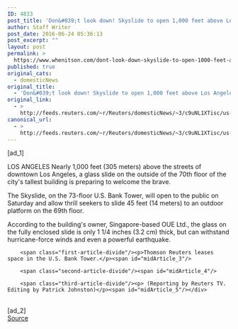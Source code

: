 ```yaml
---
ID: 4833
post_title: 'Don&#039;t look down! Skyslide to open 1,000 feet above Los Angeles'
author: Staff Writer
post_date: 2016-06-24 05:36:13
post_excerpt: ""
layout: post
permalink: >
  https://www.whenitson.com/dont-look-down-skyslide-to-open-1000-feet-above-los-angeles/
published: true
original_cats:
  - domesticNews
original_title:
  - 'Don&#039;t look down! Skyslide to open 1,000 feet above Los Angeles'
original_link:
  - >
    http://feeds.reuters.com/~r/Reuters/domesticNews/~3/c9uNL1XTisc/us-california-skyslide-idUSKCN0ZA0FO
canonical_url:
  - >
    http://feeds.reuters.com/~r/Reuters/domesticNews/~3/c9uNL1XTisc/us-california-skyslide-idUSKCN0ZA0FO
---
```

 [ad_1]
<br><div id="articleText">
<span id="midArticle_start"/>

<span class="focusParagraph" readability="5"><p><span class="articleLocation">LOS ANGELES</span> Nearly 1,000 feet (305 meters) above the streets of downtown Los Angeles, a glass slide on the outside of the 70th floor of the city's tallest building is preparing to welcome the brave.</p></span><span id="midArticle_0"/><p>The Skyslide, on the 73-floor U.S. Bank Tower, will open to the public on Saturday and allow thrill seekers to slide 45 feet (14 meters) to an outdoor platform on the 69th floor.</p><span id="midArticle_1"/><p>According to the building's owner, Singapore-based OUE Ltd., the glass on the fully enclosed slide is only 1 1/4 inches (3.2 cm) thick, but can withstand hurricane-force winds and even a powerful earthquake.</p><span id="midArticle_2"/>
        
        <span class="first-article-divide"/><p>Thomson Reuters leases space in the U.S. Bank Tower.</p><span id="midArticle_3"/>
        
        <span class="second-article-divide"/><span id="midArticle_4"/>
        
        <span class="third-article-divide"/><p> (Reporting by Reuters TV. Editing by Patrick Johnston)</p><span id="midArticle_5"/></div>
<br>[ad_2]
<br><a href="http://feeds.reuters.com/~r/Reuters/domesticNews/~3/c9uNL1XTisc/us-california-skyslide-idUSKCN0ZA0FO">Source </a>